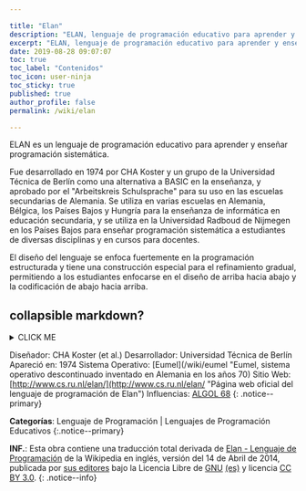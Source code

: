 ```yaml
---

title: "Elan"
description: "ELAN, lenguaje de programación educativo para aprender y enseñar programación sistemática"
excerpt: "ELAN, lenguaje de programación educativo para aprender y enseñar programación sistemática"
date: 2019-08-28 09:07:07
toc: true
toc_label: "Contenidos"
toc_icon: user-ninja
toc_sticky: true
published: true
author_profile: false
permalink: /wiki/elan

---
```


ELAN es un lenguaje de programación educativo para aprender y enseñar programación sistemática.

Fue desarrollado en 1974 por CHA Koster y un grupo de la Universidad Técnica de Berlín como una alternativa a BASIC en la enseñanza, y aprobado por el "Arbeitskreis Schulsprache" para su uso en las escuelas secundarias de Alemania. Se utiliza en varias escuelas en Alemania, Bélgica, los Países Bajos y Hungría para la enseñanza de informática en educación secundaria, y se utiliza en la Universidad Radboud de Nijmegen en los Países Bajos para enseñar programación sistemática a estudiantes de diversas disciplinas y en cursos para docentes.

El diseño del lenguaje se enfoca fuertemente en la programación estructurada y tiene una construcción especial para el refinamiento gradual, permitiendo a los estudiantes enfocarse en el diseño de arriba hacia abajo y la codificación de abajo hacia arriba.

## collapsible markdown?

<details>
    <summary>CLICK ME</summary>
<p>    
## yes, even hidden code blocks!
    
Texto de Mierda xD
</p></details>

Diseñador: CHA Koster (et al.)
Desarrollador: Universidad Técnica de Berlín
Apareció en: 1974
Sistema Operativo: [Eumel](/wiki/eumel "Eumel, sistema operativo descontinuado inventado en Alemania en los años 70)
Sitio Web: [http://www.cs.ru.nl/elan/](http://www.cs.ru.nl/elan/ "Página web oficial del lenguaje de programación de Elan")
Influencias: [ALGOL 68]()
{: .notice--primary}

<!-- POR TRADUCIR: https://en.wikipedia.org/wiki/ALGOL_68 -->
**Categorías**: Lenguaje de Programación | Lenguajes de Programación Educativos
{:.notice--primary}

**INF.**: Esta obra contiene una traducción total derivada de [Elan - Lenguaje de Programación](https://en.wikipedia.org/wiki/ELAN_(programming_language)) de la Wikipedia en inglés, versión del 14 de Abril de 2014, publicada por [sus editores](https://en.wikipedia.org/w/index.php?title=ELAN_(programming_language)&action=history) bajo la Licencia Libre de [GNU](http://www.gnu.org/licenses/licenses.html#GPL) [(es)](https://es.wikipedia.org/wiki/Wikipedia:Traducci%C3%B3n_no_oficial_de_la_Licencia_de_documentaci%C3%B3n_libre_de_GNU) y licencia [CC BY 3.0](https://creativecommons.org/licenses/by-sa/3.0/deed.es).
{: .notice--info}